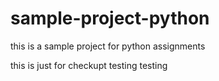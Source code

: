 # sample-project-python

this is a sample project for python assignments

this is just for checkupt
testing
testing

